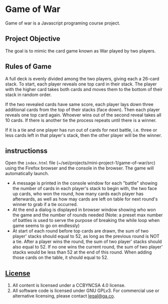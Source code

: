 
# Game of War

Game of war is a Javascript programing course project.

## Project Objective 

The goal is to mimic the card game known as War played by two players. 

## Rules of Game

A full deck is evenly divided among the two players, giving each a 26-card stack.
To start, each player reveals one top card in their stack. The player with the 
higher card takes both cards and moves them to the bottom of their stack in random
order.

If the two revealed cards have same score, each player lays down three additional 
cards from the top of their stacks (face down). Then each player reveals one top card 
again. Whoever wins out of the second reveal takes all 10 cards. If there is another 
tie the process repeats until there is a winner.

If it is a tie and one player has run out of cards for next battle, i.e. three or less 
cards left in that player's stack, then the other player will be the winner. 

## instructionss

Open the `index.html` file (~/sei/projects/mini-project-1/game-of-war/src) using the
Firefox browser and the console in the browser. The game will automatically launch.

- A message is printed in the console window for each "battle" showing the number of cards 
    in each player's stack to begin with, the two face up cards, who won the round, 
    how many cards each player has afterwards, as well as how may cards are left on 
    table for next round's winner to grab if a tie occurred.
- At the end a dialog is displayed in browser window showing who won the game and the number 
    of rounds needed (Note: a preset max number of battles is used to serve the purpose of 
    breaking the while loop when game seems to go on endlessly)
- At start of each round before top cards are drawn, the sum of two player' stacks should 
    equal to 52, as long as the previous round is NOT a tie. After a player wins the round,
    the sum of two player' stacks should also equal to 52. If no one wins the current round, 
    the sum of two player' stacks would be less than 52 at the end of this round. When adding 
    those cards on the table, it should equal to 52. 

## [License](LICENSE)

1.  All content is licensed under a CC­BY­NC­SA 4.0 license.
1.  All software code is licensed under GNU GPLv3. For commercial use or
    alternative licensing, please contact legal@ga.co.
